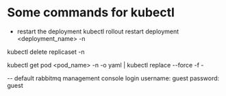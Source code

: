 # Some commands for kubectl

* restart the deployment 
kubectl rollout restart deployment <deployment_name> -n <namespace>

kubectl delete replicaset <name> -n <namespace>

kubectl get pod <pod_name> -n <namespace> -o yaml | kubectl replace --force -f -


-- default rabbitmq management console login 
username: guest
password: guest
